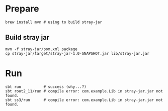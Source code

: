 # Prepare

```shell
brew install mvn # using to build stray-jar
```

## Build stray jar

```shell
mvn -f stray-jar/pom.xml package
cp stray-jar/target/stray-jar-1.0-SNAPSHOT.jar lib/stray-jar.jar
```

# Run

```shell
sbt run          # success (why...?)
sbt root2_11/run # compile error: com.example.Lib in stray-jar.jar not found.
sbt ss3/run      # compile error: com.example.Lib in stray-jar.jar not found.
```
